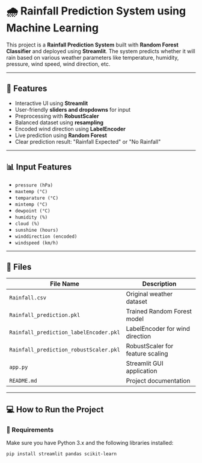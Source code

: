 # 🌧️ Rainfall Prediction System using Machine Learning

This project is a **Rainfall Prediction System** built with **Random Forest Classifier** and deployed using **Streamlit**. The system predicts whether it will rain based on various weather parameters like temperature, humidity, pressure, wind speed, wind direction, etc.

---

## 🚀 Features

- Interactive UI using **Streamlit**
- User-friendly **sliders and dropdowns** for input
- Preprocessing with **RobustScaler**
- Balanced dataset using **resampling**
- Encoded wind direction using **LabelEncoder**
- Live prediction using **Random Forest**
- Clear prediction result: "Rainfall Expected" or "No Rainfall"

---

## 📊 Input Features

- `pressure (hPa)`
- `maxtemp (°C)`
- `temparature (°C)`
- `mintemp (°C)`
- `dewpoint (°C)`
- `humidity (%)`
- `cloud (%)`
- `sunshine (hours)`
- `winddirection (encoded)`
- `windspeed (km/h)`

---

## 📁 Files

| File Name                            | Description                                      |
|-------------------------------------|--------------------------------------------------|
| `Rainfall.csv`                      | Original weather dataset                         |
| `Rainfall_prediction.pkl`          | Trained Random Forest model                      |
| `Rainfall_prediction_labelEncoder.pkl` | LabelEncoder for wind direction             |
| `Rainfall_prediction_robustScaler.pkl` | RobustScaler for feature scaling           |
| `app.py`                            | Streamlit GUI application                        |
| `README.md`                         | Project documentation                            |

---

## 💻 How to Run the Project

### 🔧 Requirements
Make sure you have Python 3.x and the following libraries installed:

```bash
pip install streamlit pandas scikit-learn
